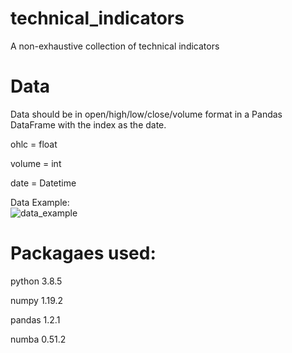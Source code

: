 # technical_indicators
A non-exhaustive collection of technical indicators

# Data
Data should be in open/high/low/close/volume format in a Pandas DataFrame with the index as the date.

ohlc = float

volume = int

date = Datetime

Data Example:  
![data_example](https://user-images.githubusercontent.com/29778401/105869496-4b36a300-5fc5-11eb-8324-aaa0fc98f37d.png)

# Packagaes used:
python 3.8.5

numpy 1.19.2

pandas 1.2.1

numba 0.51.2
